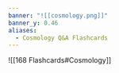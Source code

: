 ```yaml
---
banner: "![[cosmology.png]]"
banner_y: 0.46
aliases:
  - Cosmology Q&A Flashcards
---
```


![[168 Flashcards#Cosmology]]